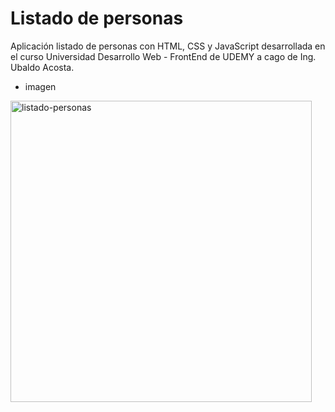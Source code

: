 # Listado de personas
Aplicación listado de personas con HTML, CSS y JavaScript desarrollada en el curso Universidad Desarrollo Web - FrontEnd de UDEMY a cago de Ing. Ubaldo Acosta. 
- imagen

<img width="482" alt="listado-personas" src="https://user-images.githubusercontent.com/94796234/192437796-c3eff389-06e7-4852-b746-23ed6351be23.PNG">
